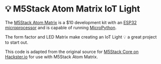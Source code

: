 # :bulb: M5Stack Atom Matrix IoT Light

The [M5Stack Atom Matrix](https://m5stack.com/collections/m5-atom/products/atom-matrix-esp32-development-kit) is a $10 development kit with an [ESP32 microprocessor](https://en.wikipedia.org/wiki/ESP32) and is capable of running [MicroPython](https://micropython.org/).

The form factor and LED Matrix make creating an IoT Light :bulb: a great project to start out.

This code is adapted from the original source for [M5Stack Core on Hackster.io](https://www.hackster.io/lukasmaximus89/m5stack-micropython-simple-web-server-20a4c4) for use with M5Stack Atom Matrix.
